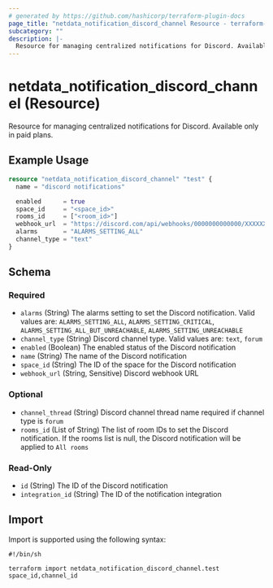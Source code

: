 ```yaml
---
# generated by https://github.com/hashicorp/terraform-plugin-docs
page_title: "netdata_notification_discord_channel Resource - terraform-provider-netdata"
subcategory: ""
description: |-
  Resource for managing centralized notifications for Discord. Available only in paid plans.
---
```


# netdata_notification_discord_channel (Resource)

Resource for managing centralized notifications for Discord. Available only in paid plans.

## Example Usage

```terraform
resource "netdata_notification_discord_channel" "test" {
  name = "discord notifications"

  enabled      = true
  space_id     = "<space_id>"
  rooms_id     = ["<room_id>"]
  webhook_url  = "https://discord.com/api/webhooks/0000000000000/XXXXXXXXXXXXXXXXXXXXXXXX"
  alarms       = "ALARMS_SETTING_ALL"
  channel_type = "text"
}
```

<!-- schema generated by tfplugindocs -->
## Schema

### Required

- `alarms` (String) The alarms setting to set the Discord notification. Valid values are: `ALARMS_SETTING_ALL`, `ALARMS_SETTING_CRITICAL`, `ALARMS_SETTING_ALL_BUT_UNREACHABLE`, `ALARMS_SETTING_UNREACHABLE`
- `channel_type` (String) Discord channel type. Valid values are: `text`, `forum`
- `enabled` (Boolean) The enabled status of the Discord notification
- `name` (String) The name of the Discord notification
- `space_id` (String) The ID of the space for the Discord notification
- `webhook_url` (String, Sensitive) Discord webhook URL

### Optional

- `channel_thread` (String) Discord channel thread name required if channel type is `forum`
- `rooms_id` (List of String) The list of room IDs to set the Discord notification. If the rooms list is null, the Discord notification will be applied to `All rooms`

### Read-Only

- `id` (String) The ID of the Discord notification
- `integration_id` (String) The ID of the notification integration

## Import

Import is supported using the following syntax:

```shell
#!/bin/sh

terraform import netdata_notification_discord_channel.test space_id,channel_id
```
